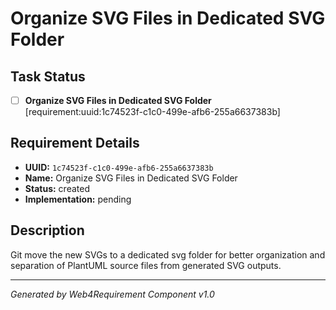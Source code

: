 # Organize SVG Files in Dedicated SVG Folder

## Task Status
- [ ] **Organize SVG Files in Dedicated SVG Folder** [requirement:uuid:1c74523f-c1c0-499e-afb6-255a6637383b]

## Requirement Details

- **UUID:** `1c74523f-c1c0-499e-afb6-255a6637383b`
- **Name:** Organize SVG Files in Dedicated SVG Folder
- **Status:** created
- **Implementation:** pending

## Description

Git move the new SVGs to a dedicated svg folder for better organization and separation of PlantUML source files from generated SVG outputs.

---

*Generated by Web4Requirement Component v1.0*